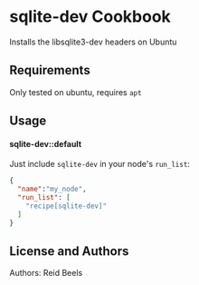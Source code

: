 sqlite-dev Cookbook
===================
Installs the libsqlite3-dev headers on Ubuntu

Requirements
------------
Only tested on ubuntu, requires `apt`

Usage
-----
#### sqlite-dev::default
Just include `sqlite-dev` in your node's `run_list`:

```json
{
  "name":"my_node",
  "run_list": [
    "recipe[sqlite-dev]"
  ]
}
```

License and Authors
-------------------
Authors: Reid Beels
